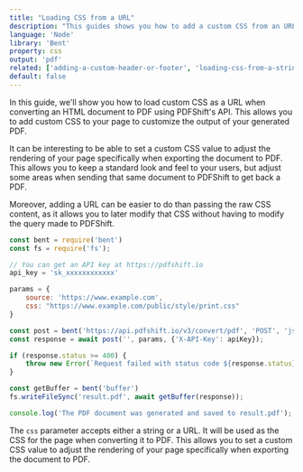 ```yaml
---
title: "Loading CSS from a URL"
description: "This guides shows you how to add a custom CSS from an URL onto your document to customize the output of your generated PDF. Follow this guides to learn how to do it using Node and the Bent library and see how it can quickly be implemented using the PDFShift's API."
language: 'Node'
library: 'Bent'
property: css
output: 'pdf'
related: ['adding-a-custom-header-or-footer', 'loading-css-from-a-string', 'loading-javascript-from-a-string', 'loading-javascript-from-a-url']
default: false
---
```


In this guide, we'll show you how to load custom CSS as a URL when converting an HTML document to PDF using PDFShift's API. This allows you to add custom CSS to your page to customize the output of your generated PDF.

It can be interesting to be able to set a custom CSS value to adjust the rendering of your page specifically when exporting the document to PDF.
This allows you to keep a standard look and feel to your users, but adjust some areas when sending that same document to PDFShift to get back a PDF.

Moreover, adding a URL can be easier to do than passing the raw CSS content, as it allows you to later modify that CSS without having to modify the query made to PDFShift.

```javascript
const bent = require('bent')
const fs = require('fs');

// You can get an API key at https://pdfshift.io
api_key = 'sk_xxxxxxxxxxxx'

params = {
    source: 'https://www.example.com',
    css: "https://www.example.com/public/style/print.css"
}

const post = bent('https://api.pdfshift.io/v3/convert/pdf', 'POST', 'json', 200);
const response = await post('', params, {'X-API-Key': apiKey});

if (response.status >= 400) {
    throw new Error(`Request failed with status code ${response.status}: ${response.data}`);
}

const getBuffer = bent('buffer')
fs.writeFileSync('result.pdf', await getBuffer(response));

console.log('The PDF document was generated and saved to result.pdf');
```

The `css` parameter accepts either a string or a URL. It will be used as the CSS for the page when converting it to PDF. This allows you to set a custom CSS value to adjust the rendering of your page specifically when exporting the document to PDF.